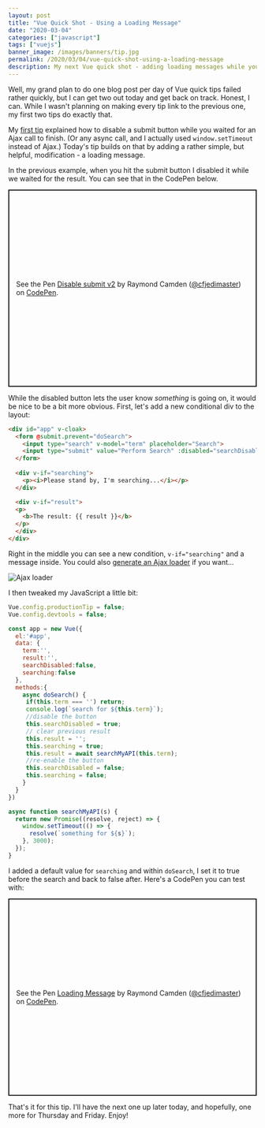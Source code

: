 ```yaml
---
layout: post
title: "Vue Quick Shot - Using a Loading Message"
date: "2020-03-04"
categories: ["javascript"]
tags: ["vuejs"]
banner_image: /images/banners/tip.jpg
permalink: /2020/03/04/vue-quick-shot-using-a-loading-message
description: My next Vue quick shot - adding loading messages while you wait...
---
```


Well, my grand plan to do one blog post per day of Vue quick tips failed rather quickly, but I can get two out today and get back on track. Honest, I can. While I wasn't planning on making every tip link to the previous one, my first two tips do exactly that. 

My [first tip](https://www.raymondcamden.com/2020/03/02/vue-quick-shot-disabling-a-submit-button-while-waiting-for-an-ajax-call) explained how to disable a submit button while you waited for an Ajax call to finish. (Or any async call, and I actually used `window.setTimeout` instead of Ajax.) Today's tip builds on that by adding a rather simple, but helpful, modification - a loading message.

In the previous example, when you hit the submit button I disabled it while we waited for the result. You can see that in the CodePen below.

<p class="codepen" data-height="400" data-theme-id="dark" data-default-tab="js,result" data-user="cfjedimaster" data-slug-hash="VwLWRgg" style="height: 400px; box-sizing: border-box; display: flex; align-items: center; justify-content: center; border: 2px solid; margin: 1em 0; padding: 1em;" data-pen-title="Disable submit v2">
  <span>See the Pen <a href="https://codepen.io/cfjedimaster/pen/VwLWRgg">
  Disable submit v2</a> by Raymond Camden (<a href="https://codepen.io/cfjedimaster">@cfjedimaster</a>)
  on <a href="https://codepen.io">CodePen</a>.</span>
</p>
<script async src="https://static.codepen.io/assets/embed/ei.js"></script>

While the disabled button lets the user know *something* is going on, it would be nice to be a bit more obvious. First, let's add a new conditional div to the layout:

```html
<div id="app" v-cloak>
  <form @submit.prevent="doSearch">
    <input type="search" v-model="term" placeholder="Search">
    <input type="submit" value="Perform Search" :disabled="searchDisabled">
  </form>
  
  <div v-if="searching">
    <p><i>Please stand by, I'm searching...</i></p>
  </div>

  <div v-if="result">
  <p>
    <b>The result: {{ result }}</b>
  </p>
  </div>
</div>
```

Right in the middle you can see a new condition, `v-if="searching"` and a message inside. You could also [generate an Ajax loader](http://www.ajaxload.info/) if you want...

<img src="https://static.raymondcamden.com/images/2020/03/ajax-loader.gif" alt="Ajax loader" class="imgcenter">

I then tweaked my JavaScript a little bit:

```js
Vue.config.productionTip = false;
Vue.config.devtools = false;

const app = new Vue({
  el:'#app',
  data: {
    term:'',
    result:'',
    searchDisabled:false,
    searching:false
  },
  methods:{
    async doSearch() {
     if(this.term === '') return; 
     console.log(`search for ${this.term}`);
     //disable the button
     this.searchDisabled = true;
     // clear previous result
     this.result = '';
     this.searching = true;
     this.result = await searchMyAPI(this.term);
     //re-enable the button
     this.searchDisabled = false;
     this.searching = false;
    }
  }
})

async function searchMyAPI(s) {
  return new Promise((resolve, reject) => {
    window.setTimeout(() => {
      resolve(`something for ${s}`);
    }, 3000);
  });
}
```

I added a default value for `searching` and within `doSearch`, I set it to true before the search and back to false after. Here's a CodePen you can test with:

<p class="codepen" data-height="400" data-theme-id="default" data-default-tab="js,result" data-user="cfjedimaster" data-slug-hash="dyozxab" style="height: 400px; box-sizing: border-box; display: flex; align-items: center; justify-content: center; border: 2px solid; margin: 1em 0; padding: 1em;" data-pen-title="Loading Message">
  <span>See the Pen <a href="https://codepen.io/cfjedimaster/pen/dyozxab">
  Loading Message</a> by Raymond Camden (<a href="https://codepen.io/cfjedimaster">@cfjedimaster</a>)
  on <a href="https://codepen.io">CodePen</a>.</span>
</p>
<script async src="https://static.codepen.io/assets/embed/ei.js"></script>

That's it for this tip. I'll have the next one up later today, and hopefully, one more for Thursday and Friday. Enjoy!